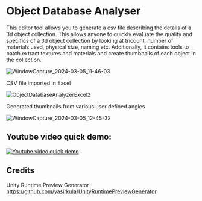 # Object Database Analyser

This editor tool allows you to generate a csv file describing the details of a 3d object collection. This allows anyone to quickly evaluate the quality and specifics of a 3d object collection by looking at tricount, number of materials used, physical size, naming etc. Additionally, it contains tools to batch extract textures and materials and create thumbnails of each object in the collection.

![WindowCapture_2024-03-05_11-46-03](https://github.com/MPI-ExperimentGroup/ObjectDatabaseAnalyser/assets/160507576/03448372-f04a-47df-8d62-3bc793448e00)

CSV file imported in Excel

![ObjectDatabaseAnalyzerExcel2](https://github.com/MPI-ExperimentGroup/ObjectDatabaseAnalyser/assets/160507576/893756b6-116e-47f8-9a3d-33f2a70a4917)

Generated thumbnails from various user defined angles

![WindowCapture_2024-03-05_12-45-32](https://github.com/MPI-ExperimentGroup/ObjectDatabaseAnalyser/assets/160507576/10a7dcf6-d6cf-4787-8b64-24e38683f1f4)

## Youtube video quick demo:

[![Youtube video quick demo](https://img.youtube.com/vi/rGhByNUoUWg/0.jpg)](https://www.youtube.com/watch?v=rGhByNUoUWg)

## Credits

Unity Runtime Preview Generator
https://github.com/yasirkula/UnityRuntimePreviewGenerator
